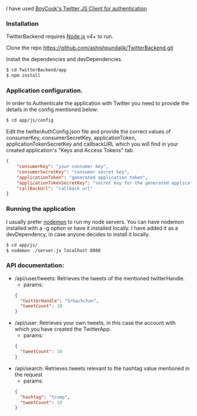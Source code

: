 I have used [BoyCook's Twitter JS Client for authentication](https://github.com/BoyCook/TwitterJSClient)

### Installation

TwitterBackend requires [Node.js](https://nodejs.org/) v4+ to run.

Clone the repo https://github.com/ashishpundalik/TwitterBackend.git

Install the dependencies and devDependencies.

```sh
$ cd TwitterBackend/app
$ npm install
```

### Application configuration.

In order to Authenticate the application with Twitter you need to provide the details in the config mentioned below:
```sh
$ cd app/js/config
```
Edit the twitterAuthConfig.json file and provide the correct values of consumerKey, consumerSecretKey,
applicationToken, applicationTokenSecretKey and callbackURL which you will find in your created application's "Keys and Access Tokens" tab.
```json
{
	"consumerKey": "your consumer key",
	"consumerSecretKey": "consumer secret key",
	"applicationToken": "generated application token",
	"applicationTokenSecretKey": "secret key for the generated application token",
	"callBackUrl": "callback url"
}
```

### Running the application

I usually prefer [nodemon](https://www.npmjs.com/package/nodemon) to run my node servers.
You can have nodemon installed with a -g option or have it installed locally. I have added it as a devDependency, in case anyone decides to install it locally.

```sh
$ cd app/js/
$ nodemon ./server.js localhost 8080
```

### API documentation:

  - /api/user/tweets: Retrieves the tweets of the mentioned twitterHandle.
    - params:
    ```json
    {
      "twitterHandle": "Srbachchan",
      "tweetCount": 10
    }
    ```
  - /api/user: Retrieves your own tweets, in this case the account with which you have created the TwitterApp.
    - params:
    ```json
    {
      "tweetCount": 10
    }
    ```
  - /api/search: Retrieves tweets relevant to the hashtag value mentioned in the request
    - params:
    ```json
    {
      "hashtag": "trump",
      "tweetCount": 10
    }
    ```
